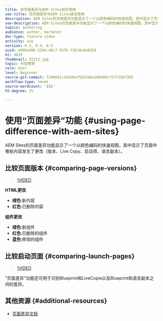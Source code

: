 ```yaml
---
title: 将页面差异与AEM Sites结合使用
seo-title: 将页面差异与AEM Sites结合使用
description: AEM Sites的页面差异功能显示了一个以颜色编码的快速视图，其中显示了页面中哪些内容发生了更改（版本、Live Copy、启动项、语言副本）。
seo-description: AEM Sites的页面差异功能显示了一个以颜色编码的快速视图，其中显示了页面中哪些内容发生了更改（版本、Live Copy、启动项、语言副本）。
topics: authoring
audience: author, marketer
doc-type: feature video
activity: use
version: 6.3, 6.4, 6.5
uuid: e096a08b-528d-48c7-93fb-73b10c0a9259
kt: 4633
thumbnail: 32152.jpg
topic: 内容管理
role: User
level: Beginner
source-git-commit: 7200601c1b59bef5b1546a100589c757f25bf365
workflow-type: tm+mt
source-wordcount: '151'
ht-degree: 2%

---
```



# 使用“页面差异”功能 {#using-page-difference-with-aem-sites}

AEM Sites的页面差异功能显示了一个以颜色编码的快速视图，其中显示了页面中哪些内容发生了更改（版本、Live Copy、启动项、语言副本）。

## 比较页面版本 {#comparing-page-versions}

>[!VIDEO](https://video.tv.adobe.com/v/32152?quality=9&learn=on)

**HTML更改**

* **绿色**:新内容
* **红色**:已删除内容

**组件更改**

* **绿色**:新组件
* **红色**:已删除的组件
* **蓝色**:修改的组件

## 比较启动页面 {#comparing-launch-pages}

>[!VIDEO](https://video.tv.adobe.com/v/17746/?quality=9&learn=on)

“页面差异”功能还可用于识别Blueprint和LiveCopie以及Blueprint和语言副本之间的差异。

## 其他资源 {#additional-resources}

* [页面差异文档](https://experienceleague.adobe.com/docs/experience-manager-65/authoring/siteandpage/page-diff.html)
